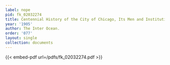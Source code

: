 ```yaml
---
label: nope
pid: fk_02032274
title: Centennial History of the City of Chicago, Its Men and Institutions
year: '1905'
author: The Inter Ocean.
order: '077'
layout: single
collection: documents
---
```



{{< embed-pdf url=/pdfs/fk_02032274.pdf >}}